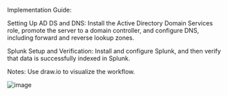 Implementation Guide:

Setting Up AD DS and DNS: Install the Active Directory Domain Services role, promote the server to a domain controller, and configure DNS, including forward and reverse lookup zones.

Splunk Setup and Verification: Install and configure Splunk, and then verify that data is successfully indexed in Splunk.

Notes:
Use draw.io to visualize the workflow.

![image](https://github.com/user-attachments/assets/1e2e5fb0-ebf1-4365-bdc0-9c5e7bd535a3)
